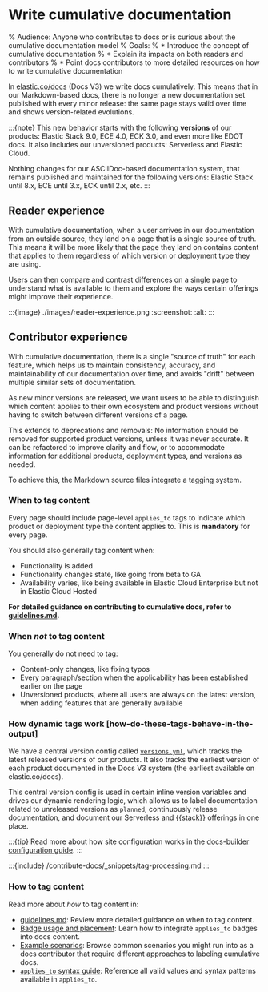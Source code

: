 # Write cumulative documentation

% Audience: Anyone who contributes to docs or is curious about the cumulative documentation model
% Goals:
%   * Introduce the concept of cumulative documentation
%   * Explain its impacts on both readers and contributors
%   * Point docs contributors to more detailed resources on how to write cumulative documentation

In [elastic.co/docs](https://elastic.co/docs) (Docs V3) we write docs cumulatively. This means that in our Markdown-based docs, there is no longer a new documentation set published with every minor release: the same page stays valid over time and shows version-related evolutions.

:::{note}
This new behavior starts with the following **versions** of our products: Elastic Stack 9.0, ECE 4.0, ECK 3.0, and even more like EDOT docs. It also includes our unversioned products: Serverless and Elastic Cloud.

Nothing changes for our ASCIIDoc-based documentation system, that remains published and maintained for the following versions: Elastic Stack until 8.x, ECE until 3.x, ECK until 2.x, etc.
:::

## Reader experience

With cumulative documentation, when a user arrives in our documentation from an outside source, they land on a page that is a single source of truth. This means it will be more likely that the page they land on contains content that applies to them regardless of which version or deployment type they are using.

Users can then compare and contrast differences on a single page to understand what is available to them and explore the ways certain offerings might improve their experience.

:::{image} ./images/reader-experience.png
:screenshot:
:alt:
:::

## Contributor experience

With cumulative documentation, there is a single "source of truth" for each feature, which helps us to maintain consistency, accuracy, and maintainability of our documentation over time, and avoids "drift" between multiple similar sets of documentation.

As new minor versions are released, we want users to be able to distinguish which content applies to their own ecosystem and product versions without having to switch between different versions of a page.

This extends to deprecations and removals: No information should be removed for supported product versions, unless it was never accurate. It can be refactored to improve clarity and flow, or to accommodate information for additional products, deployment types, and versions as needed.

To achieve this, the Markdown source files integrate a tagging system.

### When to tag content

Every page should include page-level `applies_to` tags to indicate which product or deployment type
the content applies to. This is **mandatory** for every page.

You should also generally tag content when:

* Functionality is added
* Functionality changes state, like going from beta to GA
* Availability varies, like being available in Elastic Cloud Enterprise but not in Elastic Cloud Hosted

**For detailed guidance on contributing to cumulative docs, refer to [guidelines.md](guidelines.md).**

### When _not_ to tag content

You generally do not need to tag:

* Content-only changes, like fixing typos
* Every paragraph/section when the applicability has been established earlier on the page
* Unversioned products, where all users are always on the latest version,
  when adding features that are generally available

### How dynamic tags work [how-do-these-tags-behave-in-the-output]

We have a central version config called [`versions.yml`](https://github.com/elastic/docs-builder/blob/main/config/versions.yml), which tracks the latest released versions of our products. It also tracks the earliest version of each product documented in the Docs V3 system (the earliest available on elastic.co/docs).

This central version config is used in certain inline version variables and drives our dynamic rendering logic, which allows us to label documentation related to unreleased versions as `planned`, continuously release documentation, and document our Serverless and {{stack}} offerings in one place.

:::{tip}
Read more about how site configuration works in the [docs-builder configuration guide](https://elastic.github.io/docs-builder/configure/site/).
:::

:::{include} /contribute-docs/_snippets/tag-processing.md
:::

### How to tag content

Read more about _how_ to tag content in:

* [guidelines.md](guidelines.md):
  Review more detailed guidance on when to tag content.
* [Badge usage and placement](badge-placement.md):
  Learn how to integrate `applies_to` badges into docs content.
* [Example scenarios](example-scenarios.md):
  Browse common scenarios you might run into as a docs contributor that require different approaches to labeling cumulative docs.
* [`applies_to` syntax guide](../../../contribute-docs/syntax/applies.md):
  Reference all valid values and syntax patterns available in `applies_to`.
